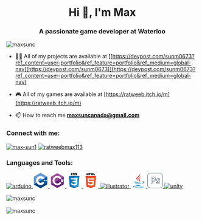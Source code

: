 <h1 align="center">Hi 👋, I'm Max</h1>
<h3 align="center">A passionate game developer at Waterloo</h3>

<p align="left"> <img src="https://komarev.com/ghpvc/?username=maxsunc&label=Profile%20views&color=0e75b6&style=flat" alt="maxsunc" /> </p>

- 👨‍💻 All of my projects are available at [[https://devpost.com/sunm0673?ref_content=user-portfolio&ref_feature=portfolio&ref_medium=global-nav](https://devpost.com/sunm0673)](https://devpost.com/sunm0673?ref_content=user-portfolio&ref_feature=portfolio&ref_medium=global-nav)

- 🎮 All of my games are available at [https://ratweeb.itch.io/m](https://ratweeb.itch.io/m)

- 📫 How to reach me **maxsuncanada@gmail.com**

<h3 align="left">Connect with me:</h3>
<p align="left">
<a href="https://linkedin.com/in/max-sun1" target="blank"><img align="center" src="https://raw.githubusercontent.com/rahuldkjain/github-profile-readme-generator/master/src/images/icons/Social/linked-in-alt.svg" alt="max-sun1" height="30" width="40" /></a>
<a href="https://www.leetcode.com/ratweebmax113" target="blank"><img align="center" src="https://raw.githubusercontent.com/rahuldkjain/github-profile-readme-generator/master/src/images/icons/Social/leet-code.svg" alt="ratweebmax113" height="30" width="40" /></a>
</p>

<h3 align="left">Languages and Tools:</h3>
<p align="left"> <a href="https://www.arduino.cc/" target="_blank" rel="noreferrer"> <img src="https://cdn.worldvectorlogo.com/logos/arduino-1.svg" alt="arduino" width="40" height="40"/> </a> <a href="https://www.w3schools.com/cpp/" target="_blank" rel="noreferrer"> <img src="https://raw.githubusercontent.com/devicons/devicon/master/icons/cplusplus/cplusplus-original.svg" alt="cplusplus" width="40" height="40"/> </a> <a href="https://www.w3schools.com/cs/" target="_blank" rel="noreferrer"> <img src="https://raw.githubusercontent.com/devicons/devicon/master/icons/csharp/csharp-original.svg" alt="csharp" width="40" height="40"/> </a> <a href="https://www.w3schools.com/css/" target="_blank" rel="noreferrer"> <img src="https://raw.githubusercontent.com/devicons/devicon/master/icons/css3/css3-original-wordmark.svg" alt="css3" width="40" height="40"/> </a> <a href="https://www.w3.org/html/" target="_blank" rel="noreferrer"> <img src="https://raw.githubusercontent.com/devicons/devicon/master/icons/html5/html5-original-wordmark.svg" alt="html5" width="40" height="40"/> </a> <a href="https://www.adobe.com/in/products/illustrator.html" target="_blank" rel="noreferrer"> <img src="https://www.vectorlogo.zone/logos/adobe_illustrator/adobe_illustrator-icon.svg" alt="illustrator" width="40" height="40"/> </a> <a href="https://www.java.com" target="_blank" rel="noreferrer"> <img src="https://raw.githubusercontent.com/devicons/devicon/master/icons/java/java-original.svg" alt="java" width="40" height="40"/> </a> <a href="https://www.photoshop.com/en" target="_blank" rel="noreferrer"> <img src="https://raw.githubusercontent.com/devicons/devicon/master/icons/photoshop/photoshop-line.svg" alt="photoshop" width="40" height="40"/> </a> <a href="https://unity.com/" target="_blank" rel="noreferrer"> <img src="https://www.vectorlogo.zone/logos/unity3d/unity3d-icon.svg" alt="unity" width="40" height="40"/> </a> </p>

<p><img align="center" src="https://github-readme-stats.vercel.app/api/top-langs?username=maxsunc&show_icons=true&locale=en&layout=compact" alt="maxsunc" /></p>

<p><img align="center" src="https://github-readme-streak-stats.herokuapp.com/?user=maxsunc&" alt="maxsunc" /></p>
